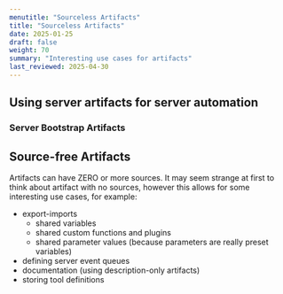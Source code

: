 ```yaml
---
menutitle: "Sourceless Artifacts"
title: "Sourceless Artifacts"
date: 2025-01-25
draft: false
weight: 70
summary: "Interesting use cases for artifacts"
last_reviewed: 2025-04-30
---
```


## Using server artifacts for server automation

### Server Bootstrap Artifacts

## Source-free Artifacts

Artifacts can have ZERO or more sources.
It may seem strange at first to think about artifact with no sources, however this allows for some interesting use cases, for example:
- export-imports
    - shared variables
    - shared custom functions and plugins
    - shared parameter values (because parameters are really preset variables)
- defining server event queues
- documentation (using description-only artifacts)
- storing tool definitions